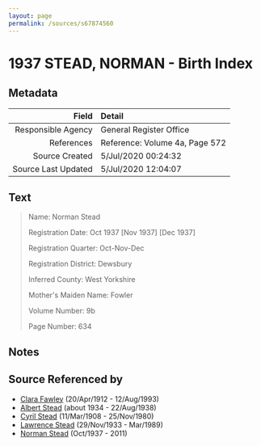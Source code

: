 ```yaml
---
layout: page
permalink: /sources/s67874560
---
```


# 1937 STEAD, NORMAN - Birth Index

## Metadata
Field | Detail
---:|:---
Responsible Agency | General Register Office
References | Reference: Volume 4a, Page 572
Source Created | 5/Jul/2020 00:24:32
Source Last Updated | 5/Jul/2020 12:04:07

## Text

> Name: Norman Stead
>
> Registration Date: Oct 1937 [Nov 1937] [Dec 1937]
>
> Registration Quarter: Oct-Nov-Dec
>
> Registration District: Dewsbury
>
> Inferred County: West Yorkshire
>
> Mother's Maiden Name: Fowler
>
> Volume Number: 9b
>
> Page Number: 634
>

## Notes


## Source Referenced by

* [Clara Fawley](../people/@7539126@-clara-fawley-b1912-4-20-d1993-8-12.md) (20/Apr/1912 - 12/Aug/1993)
* [Albert Stead](../people/@82189144@-albert-stead-b1934-d1938-8-22.md) (about 1934 - 22/Aug/1938)
* [Cyril Stead](../people/@61214710@-cyril-stead-b1908-3-11-d1980-11-25.md) (11/Mar/1908 - 25/Nov/1980)
* [Lawrence Stead](../people/@18256653@-lawrence-stead-b1933-11-29-d1989-3.md) (29/Nov/1933 - Mar/1989)
* [Norman Stead](../people/@69808462@-norman-stead-b1937-10-d2011.md) (Oct/1937 - 2011)
